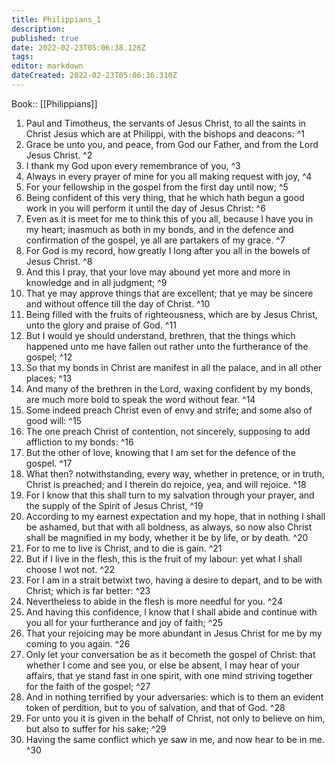 ```yaml
---
title: Philippians_1
description: 
published: true
date: 2022-02-23T05:06:38.126Z
tags: 
editor: markdown
dateCreated: 2022-02-23T05:06:36.310Z
---
```


 Book:: [[Philippians]]
 1. Paul and Timotheus, the servants of Jesus Christ, to all the saints in Christ Jesus which are at Philippi, with the bishops and deacons: ^1
 2. Grace be unto you, and peace, from God our Father, and from the Lord Jesus Christ. ^2
 3. I thank my God upon every remembrance of you, ^3
 4. Always in every prayer of mine for you all making request with joy, ^4
 5. For your fellowship in the gospel from the first day until now; ^5
 6. Being confident of this very thing, that he which hath begun a good work in you will perform it until the day of Jesus Christ: ^6
 7. Even as it is meet for me to think this of you all, because I have you in my heart; inasmuch as both in my bonds, and in the defence and confirmation of the gospel, ye all are partakers of my grace. ^7
 8. For God is my record, how greatly I long after you all in the bowels of Jesus Christ. ^8
 9. And this I pray, that your love may abound yet more and more in knowledge and in all judgment; ^9
 10. That ye may approve things that are excellent; that ye may be sincere and without offence till the day of Christ. ^10
 11. Being filled with the fruits of righteousness, which are by Jesus Christ, unto the glory and praise of God. ^11
 12. But I would ye should understand, brethren, that the things which happened unto me have fallen out rather unto the furtherance of the gospel; ^12
 13. So that my bonds in Christ are manifest in all the palace, and in all other places; ^13
 14. And many of the brethren in the Lord, waxing confident by my bonds, are much more bold to speak the word without fear. ^14
 15. Some indeed preach Christ even of envy and strife; and some also of good will: ^15
 16. The one preach Christ of contention, not sincerely, supposing to add affliction to my bonds: ^16
 17. But the other of love, knowing that I am set for the defence of the gospel. ^17
 18. What then? notwithstanding, every way, whether in pretence, or in truth, Christ is preached; and I therein do rejoice, yea, and will rejoice. ^18
 19. For I know that this shall turn to my salvation through your prayer, and the supply of the Spirit of Jesus Christ, ^19
 20. According to my earnest expectation and my hope, that in nothing I shall be ashamed, but that with all boldness, as always, so now also Christ shall be magnified in my body, whether it be by life, or by death. ^20
 21. For to me to live is Christ, and to die is gain. ^21
 22. But if I live in the flesh, this is the fruit of my labour: yet what I shall choose I wot not. ^22
 23. For I am in a strait betwixt two, having a desire to depart, and to be with Christ; which is far better: ^23
 24. Nevertheless to abide in the flesh is more needful for you. ^24
 25. And having this confidence, I know that I shall abide and continue with you all for your furtherance and joy of faith; ^25
 26. That your rejoicing may be more abundant in Jesus Christ for me by my coming to you again. ^26
 27. Only let your conversation be as it becometh the gospel of Christ: that whether I come and see you, or else be absent, I may hear of your affairs, that ye stand fast in one spirit, with one mind striving together for the faith of the gospel; ^27
 28. And in nothing terrified by your adversaries: which is to them an evident token of perdition, but to you of salvation, and that of God. ^28
 29. For unto you it is given in the behalf of Christ, not only to believe on him, but also to suffer for his sake; ^29
 30. Having the same conflict which ye saw in me, and now hear to be in me. ^30
